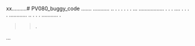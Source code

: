 xx..........# PV080_buggy_code
.......
...........
..
.
.
.
.
.
.
...
.................
.
.
.
....
.
.
.
.
............
..
.
.
.
...........
.
>>.
>>>>
>>












>>>>>>>>>>>>>>>>>>>>>>
>
>
>
...